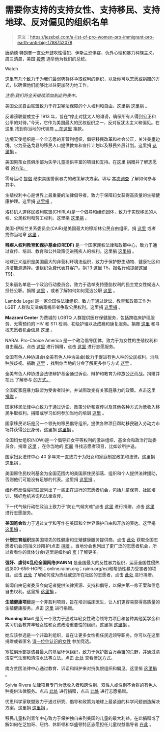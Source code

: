 # 需要你支持的支持女性、支持移民、支持地球、反对偏见的组织名单

> 原文：<https://jezebel.com/a-list-of-pro-women-pro-immigrant-pro-earth-anti-big-1788752078>

唐纳德·特朗普一直公开鼓吹性侵犯、伊斯兰恐惧症、仇外心理和暴力种族主义。周三清晨，美国 [投票](http://theslot.jezebel.com/donald-trump-has-been-elected-president-of-the-united-s-1788623620) 选举他为我们的总统。

Watch

这里有几个致力于为我们最弱势群体争取权利的组织，以及你可以志愿或捐赠的方式，以确保他们能够比以往更加努力地工作。

*注意:我们将全天继续添加到此列表中。*

美国公民自由联盟致力于捍卫宪法保障的个人权利和自由。这里捐 [这里捐](https://action.aclu.org/donate-aclu?ms=web_horiz_nav_hp) 。

反诽谤联盟成立于 1913 年，旨在“停止对犹太人的诽谤，确保所有人得到公正和公平的对待。”今天，它作为美国最大的民权组织之一，反对反犹太主义和偏见。在这里 找到你当地的代销商 [，在这里](http://www.adl.org/regions/?_ga=1.194381605.900306211.1478718507) 捐款。

边境天使组织是一个全志愿的非营利组织，倡导移民改革和社会公正，关注美墨边境。它为圣迭戈县的移民人口提供教育和宣传计划以及移民外展计划。这里捐 [这里捐](http://www.borderangels.org/our-causes/) 。

美国男孩女孩俱乐部为失学儿童提供丰富的项目和支持。在这里 捐赠并了解志愿者 [的方法。](http://greatfutures.org/pages/waystogive.aspx?_ga=1.12737010.43999393.1478702949)

零号运动 [提倡](http://www.joincampaignzero.org/#vision) 结束美国警察暴力的政策解决方案。填写 [本次调查](http://www.staywoke.org/) 了解如何参与其中。

生殖权利中心是世界上最重要的法律倡导者，致力于保障妇女获得高质量的生殖健康护理。这里捐 [这里捐](https://secure3.convio.net/cfrr/site/Donation2;jsessionid=97A4C7A9488B5DDF3450546DE1123DB2.app347a?1380.donation=form1&df_id=1380&web&_ga=1.145398384.513337705.1476995534) 。

洛杉矶人道移民权利联盟(CHIRLA)是一个倡导和组织团体，致力于实现移民的人权、公民权利和劳工权利。这里捐 [这里捐](https://co.clickandpledge.com/sp/d1/default.aspx?wid=118896) 。

美国-伊斯兰关系委员会(CAIR)是美国最大的穆斯林公民自由组织。捐 [这里](https://www.cair.com/donations/general-donation/campaign/#/donation) 或者找你当地章 [这里](https://www.cair.com/cair-chapters.html) 。

**残疾人权利教育和保护基金(DREDF)** 是一个国家民权法律和政策中心，致力于通过宣传、培训、教育和公共政策促进残疾人的权利。这里捐 [这里捐](https://dredf.org/support-our-work/) 。

地球正义组织是美国最大的非营利环境法组织，致力于保护野生动物、健康社区和清洁能源选择。该组织免费代表其客户。捐T3 这里 T5，报名行动提醒这里 T9】。

艾米丽名单是一个政治行动委员会，致力于选举支持堕胎权利的民主党女性候选人担任公职。捐赠 [这里](https://secure.emilyslist.org/page/contribute/donate-to-emily) ，或者了解如何如何竞选公职 [这里](http://www.emilyslist.org/pages/entry/run-for-office) 。

Lambda Legal 是一家全国性法律组织，致力于通过诉讼、教育和政策工作为 LGBT 人群和艾滋病毒携带者争取公民权利。这里捐 [这里捐](https://www.lambdalegal.org/donate) 。

**Mazzoni Center** 为费城的 LGBTQ 人群提供医疗保健服务，包括跨临床护理服务、无需预约的 HIV 和 STI 检测、初级护理以及成瘾和康复服务。捐赠 [这里](https://www.mazzonicenter.org/donate-now) 和寻找志愿者机会信息 [这里](https://www.mazzonicenter.org/donate-now/volunteer-opportunities) 。

NARAL Pro-Choice America 是一个政治倡导团体，致力于为女性的生殖权利和自由而战。点击 [这里](https://actnow.prochoiceamerica.org/donate/supportnaral/?source=leftbar#.WCNXOOErKgQ) 进行捐赠，点击 [这里](http://actnow.prochoiceamerica.org/signup/volunteer/?source=website#.WCNXKuErKgQ) 进行志愿服务。

全国有色人种协进会(全美有色人种协进会)致力于促进有色人种的公民权利，消除种族歧视。捐助 [这里](https://donate.naacp.org/page/contribute/make-a-contribution) ，找到你当地的分会了解更多参与方式 [这里](http://www.naacp.org/find-local-unit/) 。

全美有色人种协进会法律辩护基金通过诉讼、辩护和教育为种族公正而战。捐赠并在此 了解参与 [的方式。](http://www.naacpldf.org/ways-get-involved)

全国反家庭暴力联盟为受害者辩护，并试图改变有关家庭暴力的政策。点击这里 [捐赠](http://ncadv.org/give-back/donate) 。

国家移民法律中心致力于通过诉讼、政策分析和宣传以及其他各种方式为低收入移民争取权利。捐赠或学习如何参加当地的培训 [这里](https://www.nilc.org/get-involved/) 。

国家移民论坛是另一个领先的移民倡导组织，提供各种项目帮助移民融入劳动力市场并获得公民身份。这里捐 [这里捐](http://immigrationforum.org/heartsmindslives/) 。

全国妇女组织(NOW)是一个倡导妇女平等权利的激进组织、基金会和政治行动委员会。捐赠 [这里](https://salsa.wiredforchange.com/o/5996/p/salsa/donation/common/public/?donate_page_KEY=11005) ，在你当地的 [页面](http://nownyc.org/get-involved/) 寻找志愿者项目，比如诊所护送。

国家妇女法律中心 40 多年来一直致力于为妇女和家庭制定政策和法律。这里捐 [这里捐](https://secure2.convio.net/nwlc/site/Donation2;jsessionid=C0F40A05D9AFA8012A8CEE22F569B74C.app250b?df_id=5001&5001.donation=form1) 。

美国原住民权利基金为全国范围内的美国原住民部落、组织和个人提供法律援助，否则他们可能没有足够的代表。这里捐 [这里捐](https://secure2.convio.net/narf/site/Donation2;jsessionid=00000000.app298b?idb=1751022555&DONATION_LEVEL_ID_SELECTED=1&df_id=1641&1641.donation=form1&mfc_pref=T&NONCE_TOKEN=AF1091D22DDABAAEE428E6A332601AC8&idb=0) 。

纽约市反性侵犯联盟列出了一些正在进行的志愿者机会，包括儿童保育、社区培训、强奸危机咨询和法律宣传。

下一代气候行动在政治上致力于“防止气候灾难”点击 [这里](https://nextgenclimate.org/donate/contribute-to-nextgen-climate-action/) 进行捐赠，点击 [这里](https://nextgenclimate.org/volunteer/) 进行志愿服务。

**美国笔会**致力于通过文学和写作在美国和全世界保护自由和开放的表达。这里捐 [这里捐](https://pen.org/donation) 。

**计划生育组织**是美国领先的性健康和生殖健康服务提供商。点击 [此处](https://plannedparenthoodrccorpvolunteer.peoplefluent.com/index.html) 获取全国志愿者机会(包括义诊陪护)点击 [捐赠](https://secure.ppaction.org/site/Donation2?df_id=12913&12913.donation=form1&_ga=1.38484843.997121566.1477408976) 。当地分会也列出了更广泛的志愿者机会，所以看看你的具体分会(这里是纽约的 [页](https://www.plannedparenthood.org/planned-parenthood-new-york-city/get-involved-locally) )了解更多。

**强奸、虐待&乱伦全国网络(RAINN)** 是全国最大的反性暴力组织，运营全国性侵热线(800-656-HOPE；online.rainn.org；rainn.org/es)和帮助性暴力受害者的项目。点击 [此处](https://www.rainn.org/get-involved) 了解如何成为热线或您所在社区的志愿者，点击 [此处](https://donate.rainn.org/) 进行捐赠。

新闻自由记者委员会向记者提供法律资源、支持和倡导，以保护第一修正案和信息自由权利。这里捐 [这里捐](https://www.rcfp.org/donate) 。

**生殖健康项目**是一个非盈利项目，旨在培训临床医生，让人们更容易获得高质量的生殖健康服务。点击 [这里](https://donatenow.networkforgood.org/1438163) 进行捐赠。

**Running Start** 是另一个致力于通过年轻女性政治领导力项目和各种其他奖学金和实习机会教育年轻女性和女孩政治重要性的组织。这里捐 [这里捐](https://secure.runningstartonline.org/page/contribute/onetimedonation) 。

她应该参选是一个非盈利组织，旨在让更多女性担任民选领导职务。你可以在这里捐赠或者匿名 [请一位你认识的女性](http://www.sheshouldrun.org/ask_a_woman_to_run_for_office) 参加竞选。

塞拉俱乐部是该县最大的基层环保组织，致力于保护数百万英亩的荒野，并通过清洁空气法案和清洁水法等立法。点击 [此处](https://vault.sierraclub.org/ways-to-give/) 查看赠送方式。

南方贫困法律中心通过教育、诉讼和辩护来对抗仇恨组织和偏见。这里捐 [这里捐](https://donate.splcenter.org/sslpage.aspx?pid=463) 。

Sylvia Rivera 法律项目专门为低收入者和跨性别、双性人或性别不合群的有色人种提供法律服务。点击 [此处](http://srlp.org/get-involved/donate/) 进行捐赠，点击 [此处](http://srlp.org/get-involved/volunteer/) 进行志愿捐赠。

忧思科学家联盟致力于通过研究、倡导和政策为地球上最紧迫的科学问题创造解决方案。这里捐 [这里捐](https://secure3.convio.net/ucs/site/Donation2?df_id=1440&1440.donation=form1&s_src=donatemenu&_ga=1.83990047.781650090.1478875912) 。

移民儿童权利青年中心致力于保护独自来到美国的儿童的最大利益。在此捐赠或了解如何在芝加哥、纽约、休斯顿和华盛顿特区志愿担任儿童权益倡导者 [在此](http://theyoungcenter.org/act/volunteer/) 。